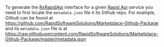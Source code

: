 To generate the [RxRapidApi](https://github.com/RxRapidApi/RxRapidApi) interface for a given 
[Rapid Api](https://www.rapidapi.com/) service you need to first 
locate the ```metadata.json``` file it its Github repo.  For example, *Github* can be found at
https://github.com/RapidSoftwareSolutions/Marketplace-Github-Package and its ```metadata.json```
file is at https://raw.githubusercontent.com/RapidSoftwareSolutions/Marketplace-Github-Package/master/metadata.json



